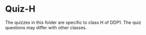 # Quiz-H

The quizzes in this folder are specific to class H of DDP1. The quiz questions may differ with other classes.
